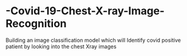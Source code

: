 # -Covid-19-Chest-X-ray-Image-Recognition
Building an image classification model which will Identify covid positive patient by looking into the chest Xray images
